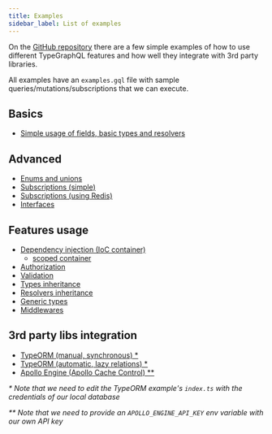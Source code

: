 ```yaml
---
title: Examples
sidebar_label: List of examples
---
```


On the [GitHub repository](https://github.com/19majkel94/type-graphql) there are a few simple examples of how to use different TypeGraphQL features and how well they integrate with 3rd party libraries.

All examples have an `examples.gql` file with sample queries/mutations/subscriptions that we can execute.

## Basics

- [Simple usage of fields, basic types and resolvers](https://github.com/19majkel94/type-graphql/tree/master/examples/simple-usage)

## Advanced

- [Enums and unions](https://github.com/19majkel94/type-graphql/tree/master/examples/enums-and-unions)
- [Subscriptions (simple)](https://github.com/19majkel94/type-graphql/tree/master/examples/simple-subscriptions)
- [Subscriptions (using Redis)](https://github.com/19majkel94/type-graphql/tree/master/examples/redis-subscriptions)
- [Interfaces](https://github.com/19majkel94/type-graphql/tree/master/examples/interfaces-inheritance)

## Features usage

- [Dependency injection (IoC container)](https://github.com/19majkel94/type-graphql/tree/master/examples/using-container)
  - [scoped container](https://github.com/19majkel94/type-graphql/tree/master/examples/using-scoped-container)
- [Authorization](https://github.com/19majkel94/type-graphql/tree/master/examples/authorization)
- [Validation](https://github.com/19majkel94/type-graphql/tree/master/examples/automatic-validation)
- [Types inheritance](https://github.com/19majkel94/type-graphql/tree/master/examples/interfaces-inheritance)
- [Resolvers inheritance](https://github.com/19majkel94/type-graphql/tree/master/examples/resolvers-inheritance)
- [Generic types](https://github.com/19majkel94/type-graphql/tree/master/examples/generic-types)
- [Middlewares](https://github.com/19majkel94/type-graphql/tree/master/examples/middlewares)

## 3rd party libs integration

- [TypeORM (manual, synchronous) \*](https://github.com/19majkel94/type-graphql/tree/master/examples/typeorm-basic-usage)
- [TypeORM (automatic, lazy relations) \*](https://github.com/19majkel94/type-graphql/tree/master/examples/typeorm-lazy-relations)
- [Apollo Engine (Apollo Cache Control) \*\*](https://github.com/19majkel94/type-graphql/tree/master/examples/apollo-engine)

_\* Note that we need to edit the TypeORM example's `index.ts` with the credentials of our local database_

_\*\* Note that we need to provide an `APOLLO_ENGINE_API_KEY` env variable with our own API key_
